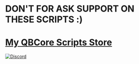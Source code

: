 # DON'T FOR ASK SUPPORT ON THESE SCRIPTS :)

# [My QBCore Scripts Store](https://osmfx.tebex.io)
<a href="https://discord.gg/8HCQcgwEWK" rel="some text">![Discord](https://discordapp.com/api/guilds/816584206838398997/widget.png?style=banner2)</a>
